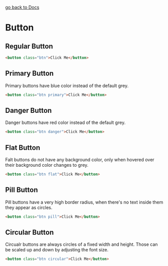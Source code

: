 [go back to Docs](../README.md)

# Button

## Regular Button

```html
<button class="btn">Click Me</button>
```

## Primary Button

Primary buttons have blue color instead of the default grey.

```html
<button class="btn primary">Click Me</button>
```

## Danger Button

Danger buttons have red color instead of the default grey.

```html
<button class="btn danger">Click Me</button>
```

## Flat Button

Falt buttons do not have any background color, only when hovered over their background color changes to grey.

```html
<button class="btn flat">Click Me</button>
```

## Pill Button

Pill buttons have a very high border radius, when there's no text inside them they appear as circles.

```html
<button class="btn pill">Click Me</button>
```

## Circular Button

Circualr buttons are always circles of a fixed width and height. Those can be scaled up and down by adjusting the font size.

```html
<button class="btn circular">Click Me</button>
```
